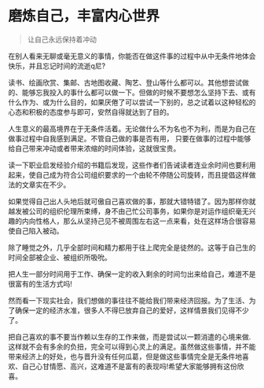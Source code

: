# 磨炼自己，丰富内心世界
>让自己永远保持着冲动

在别人看来无聊或毫无意义的事情，你能否在做这件事的过程中从中无条件地体会快乐，并且忘记时间的流逝q尼?

读书、绘画欣赏、集邮、古地图收藏、陶艺、登山等什么都可以。其他想尝试做的、能够忘我投入的事什么都可以做一下。但做的时候不要想怎么坚持下去、或有什么作为、或为什么目的，如果厌倦了可以尝试一下别的，总之试着以这种轻松的心态和积极的态度参与即可，安然自得就达到了目的。

人生意义的最高境界在于无条件活着。无论做什么不为名也不为利，而是为自己在做事过程中自我感到满足。不管自己做的事是否有用， 只要在做事的过程中能够给自己带来冲动或者带来浓缩的时间体验，这就很宝贵。

读一下职业启发经验介绍的书籍后发现，这些作者们告诫读者连业余时间也要利用起来，使自己成为符合公司组织要求的一个由轮不停随公司旋转，而且提倡这样做法的文章实在不少。

如果觉得自己出人头地后就可傲自己喜欢做的事，那就大错特错了。因为那样你就越发被公司的组织伦理所束缚，身不由己忙公司事务，如果你是对运作组织毫无兴趣的内向性格人，那么从坚持己见不被周围左右这一点来看，处在这样场合很容易使自己陷入被动。

除了睡觉之外，几乎全部时间和精力都用于往上爬完全是徒然的。这等于自己生的时间全部被企业、被组织所吸吮。

把人生一部分时间用于工作、确保一定的收入剩余的时间匀出来给自己，难道不是很富有的生活方式吗!

然而看一下现实社会，我们想做的事往往不能给我们带来经济回报。为了生活、为了确保一定的经济水准，很多人不得巳放弃自己的爱好，这样情景我们见得不少了。

把自己喜欢的事不要当作赖以生存的工作来做，而是尝试以一颗消遣的心境来做.这样就不会有多余的负扭，完全可以得到心灵上的满足。虽然做这些事情，并不能带来经济上的好处，也与晋升没有任何瓜葛，但是做这些事情完全是无条件地喜欢、自己心甘情愿、高兴，这难道不是富有的表现吗!希望大家能够拥有这份欣喜。
